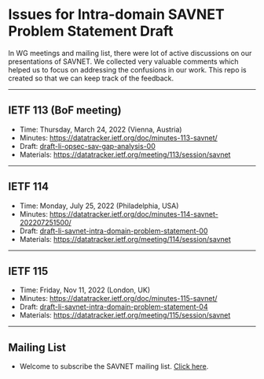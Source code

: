 # Issues for Intra-domain SAVNET Problem Statement Draft
In WG meetings and mailing list, there were lot of active discussions on our presentations of SAVNET. We collected very valuable comments which helped us to focus on addressing the confusions in our work. This repo is created so that we can keep track of the feedback. 

- - -
## IETF 113 (BoF meeting)
- Time: Thursday, March 24, 2022 (Vienna, Austria)
- Minutes: https://datatracker.ietf.org/doc/minutes-113-savnet/
- Draft: [draft-li-opsec-sav-gap-analysis-00](https://datatracker.ietf.org/doc/draft-li-opsec-sav-gap-analysis/) 
- Materials: https://datatracker.ietf.org/meeting/113/session/savnet

- - -
## IETF 114
- Time: Monday, July 25, 2022 (Philadelphia, USA)
- Minutes: https://datatracker.ietf.org/doc/minutes-114-savnet-202207251500/
- Draft: [draft-li-savnet-intra-domain-problem-statement-00](https://datatracker.ietf.org/doc/draft-li-savnet-intra-domain-problem-statement/) 
- Materials: https://datatracker.ietf.org/meeting/114/session/savnet

- - -
## IETF 115
- Time: Friday, Nov 11, 2022 (London, UK)
- Minutes: https://datatracker.ietf.org/doc/minutes-115-savnet/
- Draft: [draft-li-savnet-intra-domain-problem-statement-04](https://datatracker.ietf.org/doc/draft-li-savnet-intra-domain-problem-statement/) 
- Materials: https://datatracker.ietf.org/meeting/115/session/savnet

- - -
## Mailing List
- Welcome to subscribe the SAVNET mailing list. [Click here](https://www.ietf.org/mailman/listinfo/savnet).
